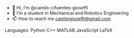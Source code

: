 - 👋 Hi, I’m @camilo-cifuentes-gioseffi
- 👀 I’m a student in Mechanical and Robotics Engineering 
- 📫 How to reach me camilogioseffi@gmail.com

Languages:
  Python C++ MATLAB JavaScript LaTeX

<!---
camilo-cifuentes-gioseffi/camilo-cifuentes-gioseffi is a ✨ special ✨ repository because its `README.md` (this file) appears on your GitHub profile.
You can click the Preview link to take a look at your changes.
--->
